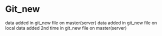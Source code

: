 # Git_new
data added in git_new file on master(server)
data added in git_new file on local
data added 2nd time in git_new file on master(server)
